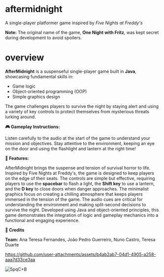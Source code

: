 # aftermidnight

A single-player platformer game inspired by *Five Nights at Freddy's*

**Note:** The original name of the game, **One Night with Fritz**, was kept secret during development to avoid spoilers.

# overview

**AfterMidnight** is a suspenseful single-player game built in **Java**, showcasing fundamental skills in:

- Game logic
- Object-oriented programming (OOP)
- Simple graphics design

The game challenges players to survive the night by staying alert and using a variety of key controls to protect themselves from mysterious threats lurking around.


**🎮 Gameplay Instructions:**

Listen carefully to the audio at the start of the game to understand your mission and objectives.
Stay attentive to the environment, keeping an eye on the door and using the flashlight and lantern at the right time!

**🌟 Features:**

AfterMidnight brings the suspense and tension of survival horror to life. Inspired by Five Nights at Freddy's, the game is designed to keep players on the edge of their seats. The controls are simple but effective, requiring players to use the **spacebar** to flash a light, the **Shift key** to use a lantern, and the **D key** to close doors when danger approaches. The minimalist graphics focus on creating a chilling atmosphere that keeps players immersed in the tension of the game. The audio cues are critical for understanding the environment and making split-second decisions to survive the night. Developed using Java and object-oriented principles, this game demonstrates the integration of logic and gameplay mechanics into a functional and engaging experience.

**🎉 Credits**

**Team:** Ana Teresa Fernandes, João Pedro Guerreiro, Nuno Castro, Teresa Duarte



https://github.com/user-attachments/assets/b4ab2ab7-04d1-4905-a258-aaa7d33ce3aa

![5pqC+B](https://github.com/user-attachments/assets/22faebf5-cd7c-4288-8b9a-fda186837bdc)

